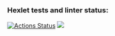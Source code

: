 ### Hexlet tests and linter status:
[![Actions Status](https://github.com/Uralskii/frontend-project-46/workflows/hexlet-check/badge.svg)](https://github.com/Uralskii/frontend-project-46/actions)
<a href="https://codeclimate.com/github/Uralskii/frontend-project-44/maintainability"><img src="https://api.codeclimate.com/v1/badges/5117b0fad52e05d1efae/maintainability" /></a>